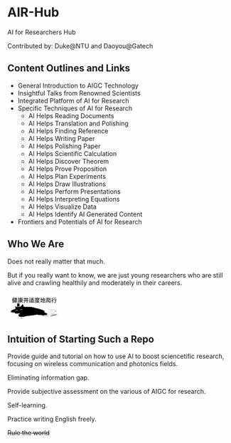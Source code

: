 # AIR-Hub

AI for Researchers Hub

Contributed by: Duke@NTU and Daoyou@Gatech



## Content Outlines and Links

- General Introduction to AIGC Technology
- Insightful Talks from Renowned Scientists
- Integrated Platform of AI for Research
- Specific Techniques of AI for Research
    - AI Helps Reading Documents
    - AI Helps Translation and Polishing
    - AI Helps Finding Reference
    - AI Helps Writing Paper
    - AI Helps Polishing Paper
    - AI Helps Scientific Calculation
    - AI Helps Discover Theorem
    - AI Helps Prove Proposition
    - AI Helps Plan Experiments
    - AI Helps Draw Illustrations
    - AI Helps Perform Presentations
    - AI Helps Interpreting Equations
    - AI Helps Visualize Data
    - AI Helps Identify AI Generated Content
- Frontiers and Potentials of AI for Research



## Who We Are

Does not really matter that much.

But if you really want to know, we are just young researchers who are still alive and crawling healthily and moderately in their careers.

![image-20230420133855095](./README.assets/image-20230420133855095.png)



## Intuition of Starting Such a Repo

Provide guide and tutorial on how to use AI to boost sciencetific research, focusing on wireless communication and photonics fields.

Eliminating information gap.

Provide subjective assessment on the various of AIGC for research.

Self-learning.

Practice writing English freely.

~~Rule the world~~

 

